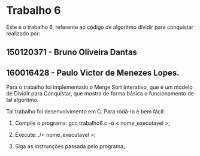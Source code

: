 # Trabalho 6

Este é o trabalho 6, referente ao código de algoritmo dividir para conquistar realizado por:

##	150120371 - Bruno Oliveira Dantas
##	160016428 - Paulo Victor de Menezes Lopes.

Para o trabalho foi implementado o Merge Sort Interativo, que é um modelo de Dividir para Conquistar, que mostra de forma básica o funcionamento de tal algoritmo.

Tal trabalho foi desenvolvimento em C. Para rodá-lo é bem fácil:

1) Compile o programa: gcc trabalho6.c -o < nome_executavel >;

2) Execute: ./< nome_executavel >;

3) Siga as instrunções passada pelo programa;
